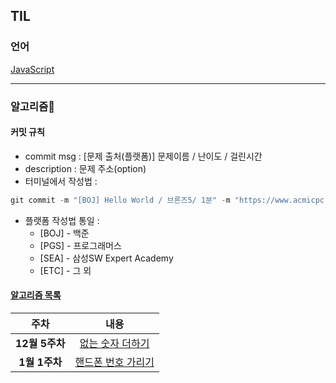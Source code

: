 ## TIL

### 언어

[JavaScript](./javascript/README.md)

---

### 알고리즘👀

#### 커밋 규칙

- commit msg : [문제 출처(플랫폼)] 문제이름 / 난이도 / 걸린시간
- description : 문제 주소(option)
- 터미널에서 작성법 :

```js
git commit -m "[BOJ] Hello World / 브론즈5/ 1분" -m "https://www.acmicpc.net/problem/2557"
```

- 플랫폼 작성법 통일 :
  - [BOJ] - 백준
  - [PGS] - 프로그래머스
  - [SEA] - 삼성SW Expert Academy
  - [ETC] - 그 외

#### [알고리즘 목록](./알고리즘/README.md)

|      주차      |                                         내용                                          |
| :------------: | :-----------------------------------------------------------------------------------: |
| **12월 5주차** |  [없는 숫자 더하기](https://school.programmers.co.kr/learn/courses/30/lessons/86051)  |
| **1월 1주차**  | [핸드폰 번호 가리기](https://school.programmers.co.kr/learn/courses/30/lessons/12948) |
